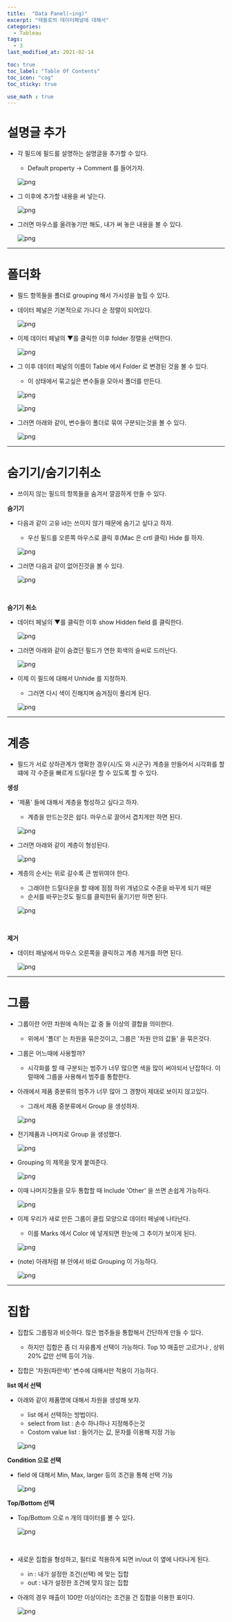 ```yaml
---
title:  "Data Panel(~ing)"
excerpt: "태블로의 데이터페널에 대해서"
categories:
  - Tableau
tags:
  - 3
last_modified_at: 2021-02-14

toc: true
toc_label: "Table Of Contents"
toc_icon: "cog"
toc_sticky: true

use_math : true
---
```


# 설명글 추가

- 각 필드에 필드를 설명하는 설명글을 추가할 수 있다.

  - Default property -> Comment 를 들어가자.

  ![png](/assets/images/Tableau/9_1.PNG)

- 그 이후에 추가할 내용을 써 넣는다.

  ![png](/assets/images/Tableau/9_2.PNG)

- 그러면 마우스를 올려놓기만 해도, 내가 써 놓은 내용을 볼 수 있다.

  ![png](/assets/images/Tableau/9_3.PNG)

---

# 폴더화

- 필드 항목들을 폴더로 grouping 해서 가시성을 높힐 수 있다.

- 데이터 페널은 기본적으로 가나다 순 정렬이 되어있다.

  ![png](/assets/images/Tableau/9_4.PNG)

- 이제 데이터 페널의 ▼를 클릭한 이후 folder 정렬을 선택한다.

  ![png](/assets/images/Tableau/9_5.PNG)

- 그 이후 데이터 페널의 이름이 Table 에서 Folder 로 변경된 것을 볼 수 있다.

  - 이 상태에서 묶고싶은 변수들을 모아서 폴더를 만든다.

  ![png](/assets/images/Tableau/9_6.PNG)

  ![png](/assets/images/Tableau/9_7.PNG)

- 그러면 아래와 같이, 변수들이 폴더로 묶여 구분되는것을 볼 수 있다.

  ![png](/assets/images/Tableau/9_8.PNG)

---

# 숨기기/숨기기취소

- 쓰이지 않는 필드의 항목들을 숨겨서 깔끔하게 만들 수 있다.

**숨기기**

- 다음과 같이 고유 id는 쓰이지 않기 때문에 숨기고 싶다고 하자.

  - 우선 필드를 오른쪽 마우스로 클릭 후(Mac 은 crtl 클릭) Hide 를 하자.

  ![png](/assets/images/Tableau/9_9.PNG)

- 그러면 다음과 같이 없어진것을 볼 수 있다.

  ![png](/assets/images/Tableau/9_10.PNG)

<br>

**숨기기 취소**

- 데이터 페널의 ▼를 클릭한 이후 show Hidden field 를 클릭한다.

  ![png](/assets/images/Tableau/9_11.PNG)

- 그러면 아래와 같이 숨겼던 필드가 연한 회색의 슬씨로 드러난다.

  ![png](/assets/images/Tableau/9_12.PNG)

- 이제 이 필드에 대해서 Unhide 를 지정하자.

  - 그러면 다시 색이 진해지며 숨겨짐이 풀리게 된다.

  ![png](/assets/images/Tableau/9_13.PNG)

---

# 계층

- 필드가 서로 상하관계가 명확한 경우(시/도 와 시군구) 계층을 만들어서 시각화를 할 떄에 각 수준을 빠르게 드릴다운 할 수 있도록 할 수 있다.

**생성**

- '제품' 들에 대해서 계층을 형성하고 싶다고 하자. 

  - 계층을 만드는것은 쉽다. 마우스로 끌어서 겹치게만 하면 된다.

  ![png](/assets/images/Tableau/9_14.PNG)

- 그러면 아래와 같이 계층이 형성된다.

  ![png](/assets/images/Tableau/9_15.PNG)

- 계층의 순서는 위로 갈수록 큰 범위여야 한다. 

  - 그래야한 드릴다운을 할 때에 점점 하위 개념으로 수준을 바꾸게 되기 때문
  - 순서를 바꾸는것도 필드를 클릭한뒤 옮기기만 하면 된다.

  ![png](/assets/images/Tableau/9_16.PNG)

<br>

**제거**

- 데이터 패널에서 마우스 오른쪽을 클릭하고 계층 제거를 하면 된다.

  ![png](/assets/images/Tableau/9_17.PNG)

---

# 그룹

- 그룹이란 어떤 차원에 속하는 값 중 둘 이상의 결합을 의미한다.
  
  - 위에서 '폴더' 는 차원을 묶은것이고, 그룹은 '차원 안의 값들' 을 묶은것다.
  
- 그룹은 어느때에 사용할까?
  
  - 시각화를 할 때 구분되는 범주가 너무 많으면 색을 많이 써야되서 난잡하다. 이럴때에 그룹을 사용해서 범주를 통합한다.
  
- 아래에서 제품 중분류의 범주가 너무 많아 그 경향이 제대로 보이지 않고있다.

  - 그래서 제품 중분류에서 Group 을 생성하자.

  ![png](/assets/images/Tableau/9_18.PNG)

- 전기제품과 나머지로 Group 을 생성했다.

  ![png](/assets/images/Tableau/9_19.PNG)

- Grouping 의 제목을 맞게 붙여준다.

  ![png](/assets/images/Tableau/9_20.PNG)

- 이때 나머지것들을 모두 통합할 때 Include 'Other' 을 쓰면 손쉽게 가능하다.

  ![png](/assets/images/Tableau/9_21.PNG)

- 이제 우리가 새로 만든 그룹이 클립 모양으로 데이터 페널에 나타난다.

  - 이를 Marks 에서 Color 에 넣게되면 한눈에 그 추이가 보이게 된다.

  ![png](/assets/images/Tableau/9_22.PNG)



- (note) 아래처럼 뷰 안에서 바로 Grouping 이 가능하다.

  ![png](/assets/images/Tableau/9_23.PNG)

---

# 집합

- 집합도 그룹핑과 비슷하다. 많은 범주들을 통합해서 간단하게 만들 수 있다.
  - 하지만 집합은 좀 더 자유롭게 선택이 가능하다. Top 10 매출만 고르거나 , 상위 20% 값만 선택 등이 가능.

- 집합은 '차원(파란색)' 변수에 대해서만 적용이 가능하다.

**list 에서 선택**

- 아래와 같이 제품명에 대해서 차원을 생성해 보자.

  - list 에서 선택하는 방법이다.
  - select from list : 손수 하나하나 지정해주는것
  - Costom value list : 들어가는 값, 문자를 이용해 지정 가능

  ![png](/assets/images/Tableau/9_24.PNG)

**Condition 으로 선택**

 - field 에 대해서 Min, Max, larger 등의 조건을 통해 선택 가능

   ![png](/assets/images/Tableau/9_25.PNG)

**Top/Bottom 선택**

 - Top/Bottom 으로 n 개의 데이터를 볼 수 있다.

   ![png](/assets/images/Tableau/9_26.PNG)

<br>

- 새로운 집합을 형성하고, 필터로 적용하게 되면 in/out 이 옆에 나타나게 된다.

  - in : 내가 설정한 조건(선택) 에 맞는 집합
  - out : 내가 설정한 조건에 맞지 않는 집합

- 아래의 경우 매출이 100만 이상이라는 조건을 건 집합을 이용한 표이다.

  ![png](/assets/images/Tableau/9_27.PNG)

  







